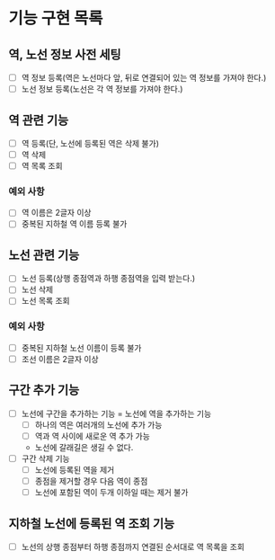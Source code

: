 # 기능 구현 목록

## 역, 노선 정보 사전 세팅
- [ ] 역 정보 등록(역은 노선마다 앞, 뒤로 연결되어 있는 역 정보를 가져야 한다.)
- [ ] 노선 정보 등록(노선은 각 역 정보를 가져야 한다.)

## 역 관련 기능
- [ ] 역 등록(단, 노선에 등록된 역은 삭제 불가)
- [ ] 역 삭제
- [ ] 역 목록 조회
### 예외 사항
- [ ] 역 이름은 2글자 이상
- [ ] 중복된 지하철 역 이름 등록 불가

## 노선 관련 기능
- [ ] 노선 등록(상행 종점역과 하행 종점역을 입력 받는다.)
- [ ] 노선 삭제
- [ ] 노선 목록 조회
### 예외 사항
- [ ] 중복된 지하철 노선 이름이 등록 불가
- [ ] 조선 이름은 2글자 이상

## 구간 추가 기능
- [ ] 노선에 구간을 추가하는 기능 = 노선에 역을 추가하는 기능
  - [ ] 하나의 역은 여러개의 노선에 추가 가능
  - [ ] 역과 역 사이에 새로운 역 추가 가능
  - 노선에 갈래길은 생길 수 없다.
- [ ] 구간 삭제 기능
  - [ ] 노선에 등록된 역을 제거
  - [ ] 종점을 제거할 경우 다음 역이 종점
  - [ ] 노선에 포함된 역이 두개 이하일 때는 제거 불가

## 지하철 노선에 등록된 역 조회 기능
- [ ] 노선의 상행 종점부터 하행 종점까지 연결된 순서대로 역 목록을 조회
